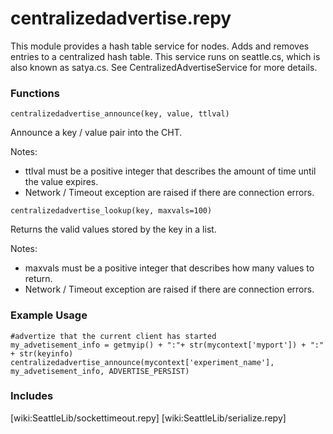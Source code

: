 # centralizedadvertise.repy

This module provides a hash table service for nodes. Adds and removes entries to a centralized hash table. This service runs on seattle.cs, which is also known as satya.cs. See CentralizedAdvertiseService for more details.

### Functions



```
centralizedadvertise_announce(key, value, ttlval)
```
   Announce a key / value pair into the CHT.

   Notes:
   * ttlval must be a positive integer that describes the amount of time until the value expires.
   * Network / Timeout exception are raised if there are connection errors.

```
centralizedadvertise_lookup(key, maxvals=100)
```
   Returns the valid values stored by the key in a list.

   Notes:
   * maxvals must be a positive integer that describes how many values to return.
   * Network / Timeout exception are raised if there are connection errors.

### Example Usage

```
#advertize that the current client has started
my_advetisement_info = getmyip() + ":"+ str(mycontext['myport']) + ":" + str(keyinfo)
centralizedadvertise_announce(mycontext['experiment_name'], my_advetisement_info, ADVERTISE_PERSIST)
```

### Includes
[wiki:SeattleLib/sockettimeout.repy]
[wiki:SeattleLib/serialize.repy]



